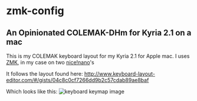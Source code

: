 # zmk-config 

## An Opinionated COLEMAK-DHm for Kyria 2.1 on a mac

This is my COLEMAK keyboard layout for my Kyria 2.1 for Apple mac.
I uses [ZMK](https://zmk.dev/docs/user-setup), in my case on two [nice!nano](https://nicekeyboards.com/nice-nano/)'s

It follows the layout found here:
http://www.keyboard-layout-editor.com/#/gists/04c8c0cf7266dd9b2c57cdab89ae8baf

Which looks like this:
![keyboard keymap image](https://github.com/willsheldon/zmk-config/raw/main/kyria_keymap.png)
